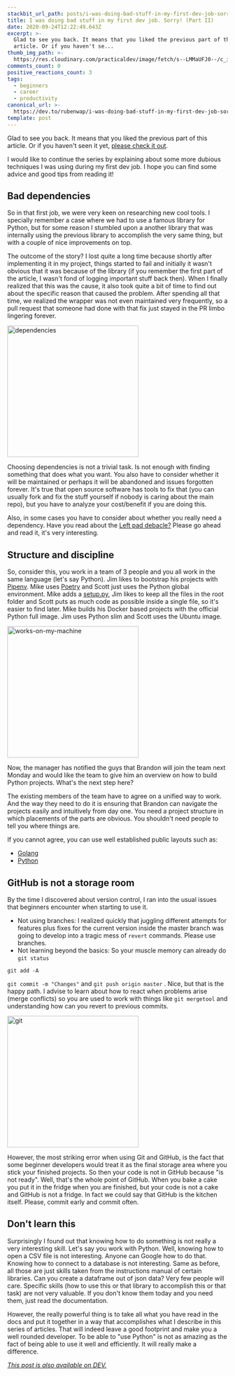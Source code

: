 ```yaml
---
stackbit_url_path: posts/i-was-doing-bad-stuff-in-my-first-dev-job-sorry-part-ii-iak
title: I was doing bad stuff in my first dev job. Sorry! (Part II)
date: 2020-09-24T12:22:49.643Z
excerpt: >-
  Glad to see you back. It means that you liked the previous part of this
  article. Or if you haven't se...
thumb_img_path: >-
  https://res.cloudinary.com/practicaldev/image/fetch/s--LMMaUFJ0--/c_imagga_scale,f_auto,fl_progressive,h_420,q_auto,w_1000/https://dev-to-uploads.s3.amazonaws.com/i/j52oybcvdycfmk193hs0.png
comments_count: 0
positive_reactions_count: 3
tags:
  - beginners
  - career
  - productivity
canonical_url: >-
  https://dev.to/rubenwap/i-was-doing-bad-stuff-in-my-first-dev-job-sorry-part-ii-iak
template: post
---
```

Glad to see you back. It means that you liked the previous part of this article. Or if you haven't seen it yet, [please check it out](https://dev.to/rubenwap/i-was-doing-bad-stuff-in-my-first-dev-job-sorry-part-i-58k0). 

I would like to continue the series by explaining about some more dubious techniques I was using during my first dev job. I hope you can find some advice and good tips from reading it!

## Bad dependencies

So in that first job, we were very keen on researching new cool tools. I specially remember a case where we had to use a famous library for Python, but for some reason I stumbled upon a another library that was internally using the previous library to accomplish the very same thing, but with a couple of nice improvements on top.  

The outcome of the story? I lost quite a long time because shortly after implementing it in my project, things started to fail and initially it wasn't obvious that it was because of the library (if you remember the first part of the article, I wasn't fond of logging important stuff back then). When I finally realized that this was the cause, it also took quite a bit of time to find out about the specific reason that caused the problem. After spending all that time, we realized the wrapper was not even maintained very frequently, so a pull request that someone had done with that fix just stayed in the PR limbo lingering forever. 

<img src="https://dev-to-uploads.s3.amazonaws.com/i/genff3rzr7banaoyxiql.jpg" alt="dependencies" width="300"/>

Choosing dependencies is not a trivial task. Is not enough with finding something that does what you want. You also have to consider whether it will be maintained or perhaps it will be abandoned and issues forgotten forever. It's true that open source software has tools to fix that (you can usually fork and fix the stuff yourself if nobody is caring about the main repo), but you have to analyze your cost/benefit if you are doing this. 

Also, in some cases you have to consider about whether you really need a dependency. Have you read about the [Left pad debacle?](https://www.davidhaney.io/npm-left-pad-have-we-forgotten-how-to-program/) Please go ahead and read it, it's very interesting.

## Structure and discipline

So, consider this, you work in a team of 3 people and you all work in the same language (let's say Python). Jim likes to bootstrap his projects with [Pipenv](https://pipenv.pypa.io/en/latest/). Mike uses [Poetry](https://python-poetry.org/) and Scott just uses the Python global environment. Mike adds a [setup.py](https://stackoverflow.com/questions/1471994/what-is-setup-py), Jim likes to keep all the files in the root folder and Scott puts as much code as possible inside a single file, so it's easier to find later. Mike builds his Docker based projects with the official Python full image. Jim uses Python slim and Scott uses the Ubuntu image. 

<img src="https://dev-to-uploads.s3.amazonaws.com/i/t3w0vot2x39be73oyflo.jpg" alt="works-on-my-machine" width="300"/>

Now, the manager has notified the guys that Brandon will join the team next Monday and would like the team to give him an overview on how to build Python projects. What's the next step here?

The existing members of the team have to agree on a unified way to work. And the way they need to do it is ensuring that Brandon can navigate the projects easily and intuitively from day one. You need a project structure in which placements of the parts are obvious. You shouldn't need people to tell you where things are.

If you cannot agree, you can use well established public layouts such as:

* [Golang](https://github.com/golang-standards/project-layout)
* [Python](https://docs.python-guide.org/writing/structure/)

## GitHub is not a storage room

By the time I discovered about version control, I ran into the usual issues that beginners encounter when starting to use it. 

* Not using branches: I realized quickly that juggling different attempts for features plus fixes for the current version inside the master branch was going to develop into a tragic mess of 
`revert`
 commands. Please use branches. 
* Not learning beyond the basics: So your muscle memory can already do 
`git status`
 
`git add -A`
 
`git commit -m "Changes"`
 and 
`git push origin master`
. Nice, but that is the happy path. I advise to learn about how to react when problems arise (merge conflicts) so you are used to work with things like 
`git mergetool`
 and understanding how can you revert to previous commits. 

<img src="https://dev-to-uploads.s3.amazonaws.com/i/4okln3i3k79xyk56f08q.jpg" alt="git" width="300"/>

However, the most striking error when using Git and GitHub, is the fact that some beginner developers would treat it as the final storage area where you stick your finished projects. So then your code is not in GitHub because "is not ready". Well, that's the whole point of GitHub. When you bake a cake you put it in the fridge when you are finished, but your code is not a cake and GitHub is not a fridge. In fact we could say that GitHub is the kitchen itself. Please, commit early and commit often. 

## Don't learn this

Surprisingly I found out that knowing how to do something is not really a very interesting skill. Let's say you work with Python. Well, knowing how to open a CSV file is not interesting. Anyone can Google how to do that. Knowing how to connect to a database is not interesting. Same as before, all those are just skills taken from the instructions manual of certain libraries. Can you create a dataframe out of json data? Very few people will care. Specific skills (how to use this or that library to accomplish this or that task) are not very valuable. If you don't know them today and you need them, just read the documentation.

However, the really powerful thing is to take all what you have read in the docs and put it together in a way that accomplishes what I describe in this series of articles. That will indeed leave a good footprint and make you a well rounded developer. To be able to "use Python" is not as amazing as the fact of being able to use it well and efficiently. It will really make a difference. 




*[This post is also available on DEV.](https://dev.to/rubenwap/i-was-doing-bad-stuff-in-my-first-dev-job-sorry-part-ii-iak)*


<script>
const parent = document.getElementsByTagName('head')[0];
const script = document.createElement('script');
script.type = 'text/javascript';
script.src = 'https://cdnjs.cloudflare.com/ajax/libs/iframe-resizer/4.1.1/iframeResizer.min.js';
script.charset = 'utf-8';
script.onload = function() {
    window.iFrameResize({}, '.liquidTag');
};
parent.appendChild(script);
</script>    
